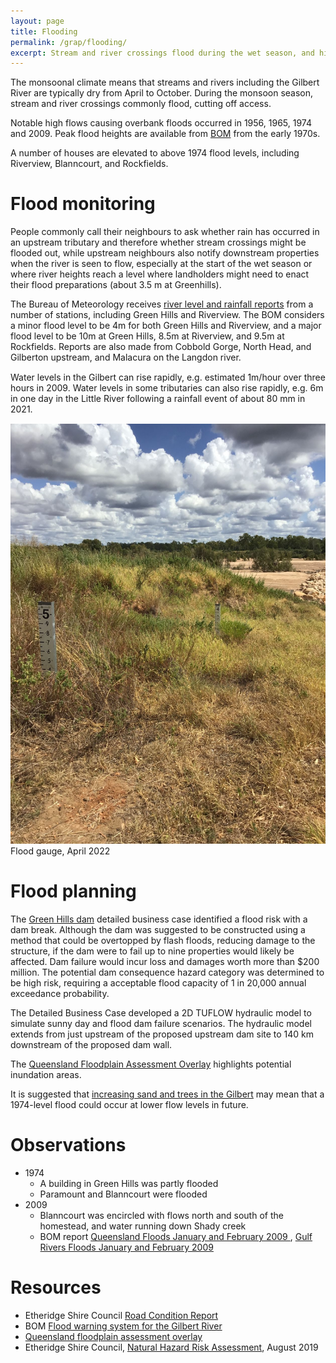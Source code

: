 ```yaml
---
layout: page
title: Flooding
permalink: /grap/flooding/
excerpt: Stream and river crossings flood during the wet season, and high flows may flood surrounding areas.
---
```


The monsoonal climate means that streams and rivers including the Gilbert River are typically dry from April to October. During the monsoon season, stream and river crossings commonly flood, cutting off access.

Notable high flows causing overbank floods occurred in 1956, 1965, 1974 and 2009. Peak flood heights are available from [BOM](/datasources/bom-flood-warning-system/) from the early 1970s.

A number of houses are elevated to above 1974 flood levels, including Riverview, Blanncourt, and Rockfields.

# Flood monitoring

People commonly call their neighbours to ask whether rain has occurred in an upstream tributary and therefore whether stream crossings might be flooded out, while upstream neighbours also notify downstream properties when the river is seen to flow, especially at the start of the wet season or where river heights reach a level where landholders might need to enact their flood preparations (about 3.5 m at Greenhills).

<div class="rhs_img_container">
<div class="rhs_img_text">
<div>
The Bureau of Meteorology receives <a href="/datasources/bom-flood-warning-system/">river level and rainfall reports</a> from a number of stations, including Green Hills and Riverview. The BOM considers a minor flood level to be 4m for both Green Hills and Riverview, and a major flood level to be 10m at Green Hills, 8.5m at Riverview, and 9.5m at Rockfields. Reports are also made from Cobbold Gorge, North Head, and Gilberton upstream, and Malacura on the Langdon river.
</div>
<div style="margin: 15px 0;">
Water levels in the Gilbert can rise rapidly, e.g. estimated 1m/hour over three hours in 2009. Water levels in some tributaries can also rise rapidly, e.g. 6m in one day in the Little River following a rainfall event of about 80 mm in 2021.
</div>
</div>
<div class="rhs_img_img">
<a href="/images/StreamHeight_Riverview_2-5m-medium.JPG" target="_blank">
<img alt="Flood gauge near the Gilbert River" src="/images/StreamHeight_Riverview_2-5m-medium.JPG">
</a>
<div class=imgcredit>Flood gauge, April 2022</div>
</div>
</div>

# Flood planning

The [Green Hills dam](/grap/green-hills-dam/) detailed business case identified a flood risk with a dam break. Although the dam was suggested to be constructed using a method that could be overtopped by flash floods, reducing damage to the structure, if the dam were to fail up to nine properties would likely be affected. Dam failure would incur loss and damages worth more than $200 million. The potential dam consequence hazard category was determined to be high risk, requiring a acceptable flood capacity of 1 in 20,000 annual exceedance probability. 

The Detailed Business Case developed a 2D TUFLOW hydraulic model to simulate sunny day and flood dam failure scenarios. The hydraulic model extends from just upstream of the proposed upstream dam site to 140 km downstream of the proposed dam wall.

The [Queensland Floodplain Assessment Overlay](/datasources/floodplain-assessment/) highlights potential inundation areas.

It is suggested that [increasing sand and trees in the Gilbert](/grap/gilbert-river/) may mean that a 1974-level flood could occur at lower flow levels in future.

# Observations

- 1974
  - A building in Green Hills was partly flooded
  - Paramount and Blanncourt were flooded
- 2009
  - Blanncourt was encircled with flows north and south of the homestead, and water running down Shady creek
  - BOM report [Queensland Floods January and February 2009 ](http://www.bom.gov.au/qld/flood/fld_reports/qld_floods_jan_feb_2009.pdf), [Gulf Rivers Floods January and February 2009](http://www.bom.gov.au/qld/flood/fld_reports/gulf_floods_jan_mar_2009.pdf)

# Resources

- Etheridge Shire Council [Road Condition Report](https://www.etheridge.qld.gov.au/services/road-conditions)
- BOM [Flood warning system for the Gilbert River](/datasources/bom-flood-warning-system/)
- [Queensland floodplain assessment overlay](/datasources/floodplain-assessment/)
- Etheridge Shire Council, [Natural Hazard Risk Assessment](http://web.archive.org/web/20250418145318/https://www.etheridge.qld.gov.au/downloads/file/743/natural-hazard-risk-assessment-etheridge-shire-council), August 2019
